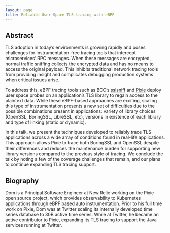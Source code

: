 ```yaml
---
layout: page
title: Reliable User Space TLS tracing with eBPF
---
```


## Abstract

TLS adoption in today’s environments is growing rapidly and poses challenges for
instrumentation-free tracing tools that intercept microservices’ RPC
messages. When these messages are encrypted, normal traffic sniffing collects
the encrypted data and has no means to access the original payload. This
inhibits traditional network tracing tools from providing insight and
complicates debugging production systems when critical issues arise.

To address this, eBPF tracing tools such as BCC’s
[sslsniff](https://github.com/iovisor/bcc/blob/5c92af6a8db7050e74edf2c233fae2ab6e07042f/tools/sslsniff.py)
and [Pixie](https://px.dev/) deploy user space probes on an application’s TLS
library to regain access to the plaintext data. While these eBPF-based
approaches are exciting, scaling this type of instrumentation presents a new set
of difficulties due to the possible combinations present in applications:
variety of library choices (OpenSSL, BoringSSL, LibreSSL, etc), versions in
existence of each library and type of linking (static or dynamic).

In this talk, we present the techniques developed to reliably trace TLS
applications across a wide array of conditions found in real-life
applications. This approach allows Pixie to trace both BoringSSL and OpenSSL
despite their differences and reduces the maintenance burden for supporting new
library versions compared to the previous style of tracing. We conclude the talk
by noting a few of the coverage challenges that remain, and our plans to
continue expanding TLS tracing support.

## Biography

Dom is a Principal Software Engineer at New Relic working on the Pixie open
source project, which provides observability to Kubernetes applications through
eBPF based auto instrumentation. Prior to his full time work on Pixie, Dom was
at Twitter scaling its internally developed time series database to 30B active
time series. While at Twitter, he became an active contributor to Pixie,
expanding its TLS tracing to support the Java services running at Twitter.
